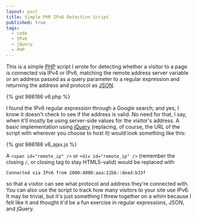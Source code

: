 ```yaml
---
layout: post
title: Simple PHP IPv6 Detection Script
published: true
tags:
  - code
  - IPv6
  - jQuery
  - PHP
---
```


This is a simple [PHP][] script I wrote for detecting whether a visitor
to a page is connected via IPv4 or IPv6, matching the remote address
server variable or an address passed as a query parameter to a regular
expression and returning the address and protocol as [JSON][].

{% gist 986186 v6.php %}

<!-- more -->

I found the IPv6 regular expression through a Google search; and yes, I
know it doesn't check to see if the address is valid. No need for that,
I say, when it'll mostly be using server-side values for the visitor's
address. A basic implementation using [jQuery][] (replacing, of course,
the URL of the script with wherever you choose to host it) would look
something like this:

{% gist 986186 v6_ajax.js %}

A `<span id="remote_ip" />` or `<div id="remote_ip" />` (remember the
closing `/`, or closing tag to stay HTML5-valid) would be replaced with

    Connected via IPv6 from 2000:4000:aaa:22bb::dead:b33f

so that a visitor can see what protocol and address they're connected
with. You can also use the script to track how many visitors to your
site use IPv6. It may be trivial, but it's just something I threw
together on a whim because I felt like it and thought it'd be a fun
exercise in regular expressions, JSON, and jQuery.

[PHP]: http://php.net/
[JSON]: http://www.json.org/
[jQuery]: http://jquery.com/
